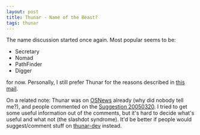 ```yaml
---
layout: post
title: Thunar - Name of the Beast?
tags: thunar
---
```


The name discussion started once again. Most popular seems to be:
<ul>   <li>    Secretary   </li>   <li>    Nomad   </li>   <li>PathFinder</li>   <li>Digger
</li> </ul>for now. Personally, I still prefer Thunar for the reasons described in <a href="http://foo-projects.org/pipermail/thunar-dev/2005-March/000450.html">this mail</a>.

On a related note: Thunar was on <a href="http://osnews.com/story.php?news_id=10046">OSNews</a> already (why did nobody tell me?), and people commented on the <a href="/2005/03/20/thunar-suggestion-20050320">Suggestion 20050320</a>. I tried to get some useful information out of the comments, but it's hard to decide what's useful and what not (the slashdot syndrome). It'd be better if people would suggest/comment stuff on <a href="http://foo-projects.org/mailman/listinfo/thunar-dev">thunar-dev</a> instead.

